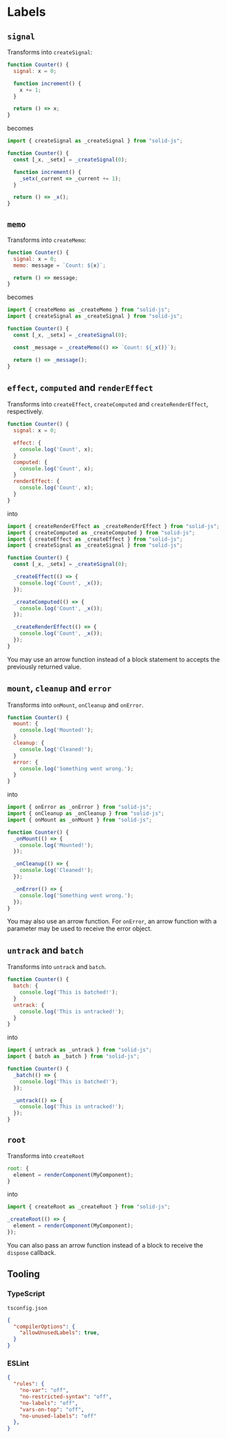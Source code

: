 # Labels

## `signal`

Transforms into `createSignal`:

```js
function Counter() {
  signal: x = 0;

  function increment() {
    x += 1;
  }

  return () => x;
}
```

becomes

```js
import { createSignal as _createSignal } from "solid-js";

function Counter() {
  const [_x, _setx] = _createSignal(0);

  function increment() {
    _setx(_current => _current += 1);
  }

  return () => _x();
}
```

## `memo`

Transforms into `createMemo`:

```js
function Counter() {
  signal: x = 0;
  memo: message = `Count: ${x}`;

  return () => message;
}
```

becomes

```js
import { createMemo as _createMemo } from "solid-js";
import { createSignal as _createSignal } from "solid-js";

function Counter() {
  const [_x, _setx] = _createSignal(0);

  const _message = _createMemo(() => `Count: ${_x()}`);

  return () => _message();
}
```

## `effect`, `computed` and `renderEffect`

Transforms into `createEffect`, `createComputed` and `createRenderEffect`, respectively.

```js
function Counter() {
  signal: x = 0;

  effect: {
    console.log('Count', x);
  }
  computed: {
    console.log('Count', x);
  }
  renderEffect: {
    console.log('Count', x);
  }
}
```

into

```js
import { createRenderEffect as _createRenderEffect } from "solid-js";
import { createComputed as _createComputed } from "solid-js";
import { createEffect as _createEffect } from "solid-js";
import { createSignal as _createSignal } from "solid-js";

function Counter() {
  const [_x, _setx] = _createSignal(0);

  _createEffect(() => {
    console.log('Count', _x());
  });

  _createComputed(() => {
    console.log('Count', _x());
  });

  _createRenderEffect(() => {
    console.log('Count', _x());
  });
}
```

You may use an arrow function instead of a block statement to accepts the previously returned value.

## `mount`, `cleanup` and `error`

Transforms into `onMount`, `onCleanup` and `onError`.

```js
function Counter() {
  mount: {
    console.log('Mounted!');
  }
  cleanup: {
    console.log('Cleaned!');
  }
  error: {
    console.log('Something went wrong.');
  }
}
```

into

```js
import { onError as _onError } from "solid-js";    
import { onCleanup as _onCleanup } from "solid-js";
import { onMount as _onMount } from "solid-js";    

function Counter() {
  _onMount(() => {
    console.log('Mounted!');
  });

  _onCleanup(() => {
    console.log('Cleaned!');
  });

  _onError(() => {
    console.log('Something went wrong.');
  });
}
```

You may also use an arrow function. For `onError`, an arrow function with a parameter may be used to receive the error object.

## `untrack` and `batch`

Transforms into `untrack` and `batch`.

```js
function Counter() {
  batch: {
    console.log('This is batched!');
  }
  untrack: {
    console.log('This is untracked!');
  }
}
```

into

```js
import { untrack as _untrack } from "solid-js";
import { batch as _batch } from "solid-js";

function Counter() {
  _batch(() => {
    console.log('This is batched!');
  });

  _untrack(() => {
    console.log('This is untracked!');
  });
}
```

## `root`

Transforms into `createRoot`

```js
root: {
  element = renderComponent(MyComponent);
}
```

into

```js
import { createRoot as _createRoot } from "solid-js";

_createRoot(() => {
  element = renderComponent(MyComponent);
});
```

You can also pass an arrow function instead of a block to receive the `dispose` callback.

## Tooling

### TypeScript

`tsconfig.json`

```json
{
  "compilerOptions": {
    "allowUnusedLabels": true,
  }
}
```

### ESLint

```json
{
  "rules": {
    "no-var": "off",
    "no-restricted-syntax": "off",
    "no-labels": "off",
    "vars-on-top": "off",
    "no-unused-labels": "off"
  },
}
```
